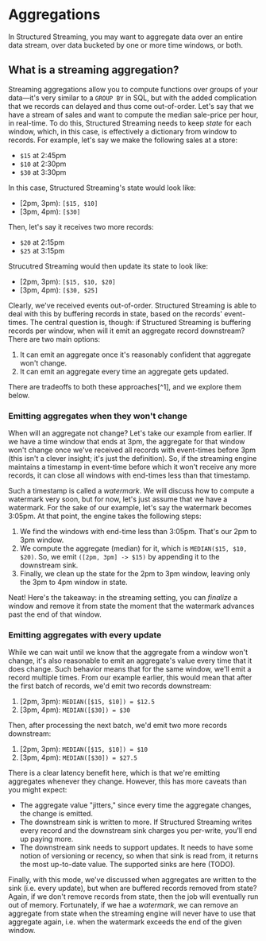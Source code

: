 # Aggregations

In Structured Streaming, you may want to aggregate data over an entire data stream, over data bucketed by one or more time windows, or both. 

<!--Window Operations on Event Time https://spark.apache.org/docs/latest/structured-streaming-programming-guide.html#window-operations-on-event-time-->

## What is a streaming aggregation?

Streaming aggregations allow you to compute functions over groups of your data—it's very similar to a `GROUP BY` in SQL, but with the added complication that we records can delayed and thus come out-of-order. Let's say that we have a stream of sales and want to compute the median sale-price per hour, in real-time. To do this, Structured Streaming needs to keep _state_ for each window, which, in this case, is effectively a dictionary from window to records. For example, let's say we make the following sales at a store:

- `$15` at 2:45pm
- `$10` at 2:30pm
- `$30` at 3:30pm

In this case, Structured Streaming's state would look like:

- [2pm, 3pm): `[$15, $10]`
- [3pm, 4pm): `[$30]`

Then, let's say it receives two more records:

- `$20` at 2:15pm
- `$25` at 3:15pm

Strucutred Streaming would then update its state to look like:

- [2pm, 3pm): `[$15, $10, $20]`
- [3pm, 4pm): `[$30, $25]`

Clearly, we've received events out-of-order. Structured Streaming is able to deal with this by buffering records in state, based on the records' event-times. The central question is, though: if Structured Streaming is buffering records per window, when will it emit an aggregate record downstream? There are two main options:

1. It can emit an aggregate once it's reasonably confident that aggregate won't change.
2. It can emit an aggregate every time an aggregate gets updated.

There are tradeoffs to both these approaches[^1], and we explore them below.

### Emitting aggregates when they won't change

When will an aggregate not change? Let's take our example from earlier. If we have a time window that ends at 3pm, the aggregate for that window won't change once we've received all records with event-times before 3pm (this isn't a clever insight; it's just the definition). So, if the streaming engine maintains a timestamp in event-time before which it won't receive any more records, it can close all windows with end-times less than that timestamp.

Such a timestamp is called a _watermark_. We will discuss how to compute a watermark very soon, but for now, let's just assume that we have a watermark. For the sake of our example, let's say the watermark becomes 3:05pm. At that point, the engine takes the following steps:

1. We find the windows with end-time less than 3:05pm. That's our 2pm to 3pm window.
2. We compute the aggregate (median) for it, which is `MEDIAN($15, $10, $20)`. So, we emit `([2pm, 3pm] -> $15)` by appending it to the downstream sink.
3. Finally, we clean up the state for the 2pm to 3pm window, leaving only the 3pm to 4pm window in state.

Neat! Here's the takeaway: in the streaming setting, you can _finalize_ a window and remove it from state the moment that the watermark advances past the end of that window.

### Emitting aggregates with every update

While we can wait until we know that the aggregate from a window won't change, it's also reasonable to emit an aggregate's value every time that it does change. Such behavior means that for the same window, we'll emit a record multiple times. From our example earlier, this would mean that after the first batch of records, we'd emit two records downstream:

1. [2pm, 3pm): `MEDIAN([$15, $10]) = $12.5`
2. [3pm, 4pm): `MEDIAN([$30]) = $30`

Then, after processing the next batch, we'd emit two more records downstream:

1. [2pm, 3pm): `MEDIAN([$15, $10]) = $10`
2. [3pm, 4pm): `MEDIAN([$30]) = $27.5`

There is a clear latency benefit here, which is that we're emitting aggregates whenever they change. However, this has more caveats than you might expect:

- The aggregate value "jitters," since every time the aggregate changes, the change is emitted.
- The downstream sink is written to more. If Structured Streaming writes every record and the downstream sink charges you per-write, you'll end up paying more.
- The downstream sink needs to support updates. It needs to have some notion of versioning or recency, so when that sink is read from, it returns the most up-to-date value. The supported sinks are here (TODO).

Finally, with this mode, we've discussed when aggregates are written to the sink (i.e. every update), but when are buffered records removed from state? Again, if we don't remove records from state, then the job will eventually run out of memory. Fortunately, if we hae a _watermark_, we can remove an aggregate from state when the streaming engine will never have to use that aggregate again, i.e. when the watermark exceeds the end of the given window.
